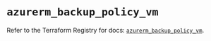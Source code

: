 # `azurerm_backup_policy_vm`

Refer to the Terraform Registry for docs: [`azurerm_backup_policy_vm`](https://registry.terraform.io/providers/hashicorp/azurerm/4.28.0/docs/resources/backup_policy_vm).
